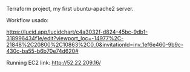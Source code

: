 Terraform project, my first ubuntu-apache2 server.

Workflow usado:

https://lucid.app/lucidchart/c4a3032f-d824-45bc-9db1-318996434f1e/edit?viewport_loc=-14977%2C-21848%2C20800%2C10863%2C0_0&invitationId=inv_1ef6e460-9b9c-430c-ba55-b6b70e74d620#


Running EC2 link: http://52.22.209.16/
